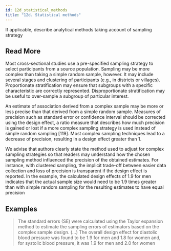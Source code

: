 ```yaml
---
id: 12d_statistical_methods
title: "12d. Statistical methods"
---
```

If applicable, describe analytical methods taking account of sampling strategy

## Read More

Most cross-sectional studies use a pre-specified sampling strategy to select participants from a source population. Sampling may be more complex than taking a simple random sample, however. It may include several stages and clustering of participants (e.g., in districts or villages). Proportionate stratification may ensure that subgroups with a specific characteristic are correctly represented. Disproportionate stratification may be useful to over-sample a subgroup of particular interest.

An estimate of association derived from a complex sample may be more or less precise than that derived from a simple random sample. Measures of precision such as standard error or confidence interval should be corrected using the design effect, a ratio measure that describes how much precision is gained or lost if a more complex sampling strategy is used instead of simple random sampling [119]. Most complex sampling techniques lead to a decrease of precision, resulting in a design effect greater than 1.

We advise that authors clearly state the method used to adjust for complex sampling strategies so that readers may understand how the chosen sampling method influenced the precision of the obtained estimates. For instance, with clustered sampling, the implicit trade-off between easier data collection and loss of precision is transparent if the design effect is reported. In the example, the calculated design effects of 1.9 for men indicates that the actual sample size would need to be 1.9 times greater than with simple random sampling for the resulting estimates to have equal precision

## Examples

> The standard errors (SE) were calculated using the Taylor expansion method to estimate the sampling errors of estimators based on the complex sample design. (…) The overall design effect for diastolic blood pressure was found to be 1.9 for men and 1.8 for women and, for systolic blood pressure, it was 1.9 for men and 2.0 for women